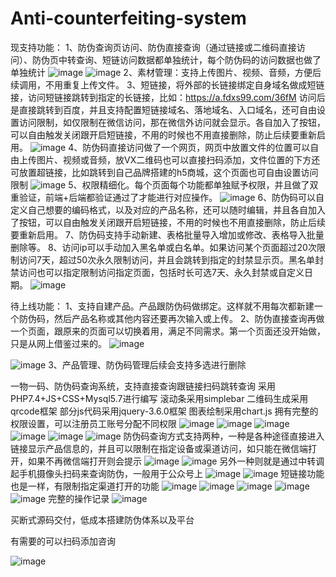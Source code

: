 # Anti-counterfeiting-system
现支持功能：
1、防伪查询页访问、防伪直接查询（通过链接或二维码直接访问）、防伪页中转查询、短链访问数据都单独统计，每个防伪码的访问数据也做了单独统计
![image](https://github.com/user-attachments/assets/5abe6b99-2ef5-498e-b09a-e214aa0996a1)
![image](https://github.com/user-attachments/assets/c311f189-c646-4a9b-998a-de0b50bc1df2)
2、素材管理：支持上传图片、视频、音频，方便后续调用，不用重复上传文件。
3、短链接，将外部的长链接绑定自身域名做成短链接，访问短链接跳转到指定的长链接，比如：https://a.fdxs99.com/36fM
访问后是直接跳转到百度，并且支持配置短链接域名、落地域名、入口域名，还可自由设置访问限制，如仅限制在微信访问，那在微信外访问就会显示。各自加入了按钮，可以自由触发关闭跟开启短链接，不用的时候也不用直接删除，防止后续要重新启用。
![image](https://github.com/user-attachments/assets/68ef49ad-f4fc-4076-8a82-10162c62970f)
4、防伪码直接访问做了一个网页，网页中放置文件的位置可以自由上传图片、视频或音频，放VX二维码也可以直接扫码添加，文件位置的下方还可放置超链接，比如跳转到自己品牌搭建的h5商城，这个页面也可自由设置访问限制
![image](https://github.com/user-attachments/assets/d90ccb66-5e78-4bfb-a91d-98179c9ab7ca)
5、权限精细化。每个页面每个功能都单独赋予权限，并且做了双重验证，前端+后端都验证通过了才能进行对应操作。
![image](https://github.com/user-attachments/assets/5767b84d-e763-4238-b5ec-2a3af9e65261)
6、防伪码可以自定义自己想要的编码格式，以及对应的产品名称，还可以随时编辑，并且各自加入了按钮，可以自由触发关闭跟开启短链接，不用的时候也不用直接删除，防止后续要重新启用。
7、防伪码支持手动新建、表格批量导入增加或修改、表格导入批量删除等。
8、访问ip可以手动加入黑名单或白名单。如果访问某个页面超过20次限制访问7天，超过50次永久限制访问，并且会跳转到指定的封禁显示页。黑名单封禁访问也可以指定限制访问指定页面，包括时长可选7天、永久封禁或自定义日期。
![image](https://github.com/user-attachments/assets/e6b1b33d-acf6-4448-abd9-3df87f71edb5)

待上线功能：
1、支持自建产品。产品跟防伪码做绑定。这样就不用每次都新建一个防伪码，然后产品名称或其他内容还要再次输入或上传。
2、防伪直接查询再做一个页面，跟原来的页面可以切换着用，满足不同需求。第一个页面还没开始做，只是从网上借鉴过来的。
![image](https://github.com/user-attachments/assets/2da0eea5-5351-401c-a682-2c16f059c1b9)

![image](https://github.com/user-attachments/assets/a86db6ff-fe73-4d26-bc0b-d2bffeb791bf)
3、产品管理、防伪码管理后续会支持多选进行删除


一物一码、防伪码查询系统，支持直接查询跟链接扫码跳转查询
采用PHP7.4+JS+CSS+Mysql5.7进行编写
滚动条采用simplebar  二维码生成采用qrcode框架 部分js代码采用jquery-3.6.0框架 图表绘制采用chart.js
拥有完整的权限设置，可以注册员工账号分配不同权限
![image](https://github.com/user-attachments/assets/30b536cf-4a15-4c58-adce-125a2fcdd85e)
![image](https://github.com/user-attachments/assets/7195dcbc-e8c7-4f86-a499-108f67e3ba9f)
![image](https://github.com/user-attachments/assets/1599c7fa-968b-4dc6-8d78-87171f2691b9)
![image](https://github.com/user-attachments/assets/4d3b5ccf-7bbd-471c-a73e-a5f9af8ef6df)
![image](https://github.com/user-attachments/assets/1cebe67c-e320-4f1f-aa6d-41b284e173f2)
![image](https://github.com/user-attachments/assets/f28185c0-f9c2-41db-85cb-64c96f756ee9)
防伪码查询方式支持两种，一种是各种途径直接进入链接显示产品信息的，并且可以限制在指定设备或渠道访问，如只能在微信端打开，如果不再微信端打开则会提示
![image](https://github.com/user-attachments/assets/aca1695a-82a2-4103-b2a7-adb703dee96b)
![image](https://github.com/user-attachments/assets/18f3d96a-6e00-4f88-888a-a9d5137c36d6)
另外一种则就是通过中转调起手机摄像头扫码来查询防伪，一般用于公众号上
![image](https://github.com/user-attachments/assets/91b36a48-1c21-4724-98bd-0de14da2d3e1)
![image](https://github.com/user-attachments/assets/9dc98540-734d-4f46-a129-55bdecea6f15)
短链接功能也是一样，有限制指定渠道打开的功能
![image](https://github.com/user-attachments/assets/75094af8-d77f-4d95-a393-9e3fce9dfd06)
![image](https://github.com/user-attachments/assets/73e393f2-6d16-4dcf-b600-e60cddce1b7a)
![image](https://github.com/user-attachments/assets/8722a08c-2dc3-43ff-80eb-0eac6bb226fa)
![image](https://github.com/user-attachments/assets/07737bf8-c5e5-4602-98ee-be36806600b2)
![image](https://github.com/user-attachments/assets/2b559f19-c3f3-4159-8a31-2efc52b0939a)
完整的操作记录
![image](https://github.com/user-attachments/assets/37d0e256-dca8-4844-8c22-8e5f78122723)

买断式源码交付，低成本搭建防伪体系以及平台

有需要的可以扫码添加咨询

![image](https://github.com/user-attachments/assets/279dcb9f-1074-4d88-840d-3f631764540e)
